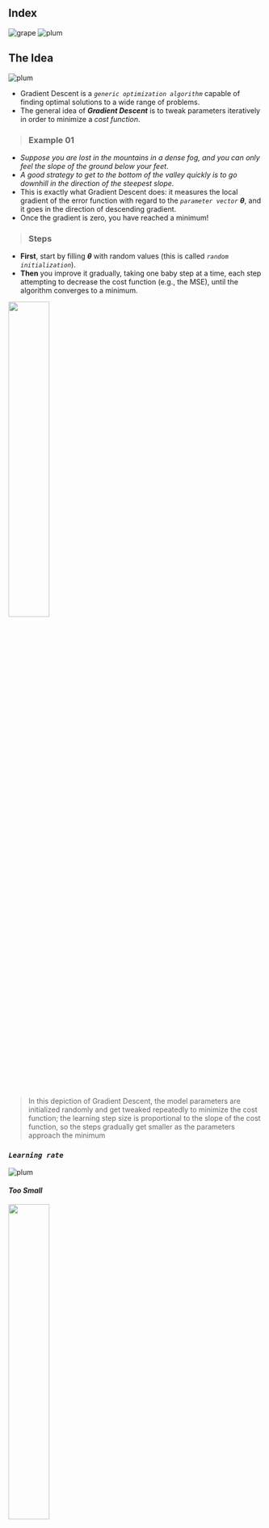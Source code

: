 ## Index
![grape](https://user-images.githubusercontent.com/12748752/126882595-d1f5449e-14bb-4ab3-809c-292caf0858a1.png)
![plum](https://user-images.githubusercontent.com/12748752/126882596-b9ba4645-7001-435e-9a3c-d4416a2543c1.png)

## The Idea
![plum](https://user-images.githubusercontent.com/12748752/126882596-b9ba4645-7001-435e-9a3c-d4416a2543c1.png)
* Gradient Descent is a _`generic optimization algorithm`_ capable of finding optimal solutions to a wide range of problems. 
* The general idea of _**Gradient Descent**_ is to tweak parameters iteratively in order to minimize a _cost function_. 

> ### Example 01
* _Suppose you are lost in the mountains in a dense fog, and you can only feel the slope of the ground below your feet_. 
* _A good strategy to get to the bottom of the valley quickly is to go downhill in the direction of the steepest slope_. 
* This is exactly what Gradient Descent does: it measures the local gradient of the error function with regard to the _`parameter vector`_ **_θ_**, and it goes in the direction of descending gradient. 
* Once the gradient is zero, you have reached a minimum!

> ### Steps
* **First**, start by filling **_θ_** with random values (this is called _`random initialization`_). 
* **Then** you improve it gradually, taking one baby step at a time, each step attempting to decrease the cost function (e.g., the MSE), until the algorithm converges to a minimum.

<img src="https://user-images.githubusercontent.com/12748752/146699335-d3b9e07e-1fe4-43d0-a805-14481610dc7e.png" width=40%/>

> In this depiction of Gradient Descent, the model parameters are initialized randomly and get tweaked repeatedly to minimize the cost function; the learning step size is proportional to the slope of the cost function, so the steps gradually get smaller as the parameters approach the minimum
### _`Learning rate`_
![plum](https://user-images.githubusercontent.com/12748752/126882596-b9ba4645-7001-435e-9a3c-d4416a2543c1.png)
#### _Too Small_
<img src="https://user-images.githubusercontent.com/12748752/146699334-39c448ea-cc58-41fc-a85e-9e9cf56d72f2.png" width=40%/>

* An important parameter in Gradient Descent is the size of the steps, determined by the _`learning rate`_ hyperparameter. 
* If the learning rate is too small, then the algorithm will have to go through many iterations to converge, which will take a long time.
* On the other hand, if the learning rate is too high, you might jump across the valley and end up on the other side, possibly even higher up than you were before. 
* This might make the algorithm diverge, with larger and larger values, failing to find a good solution.
#### _Too Large_
<img src="https://user-images.githubusercontent.com/12748752/146699332-7793518a-29dd-4fab-94b5-746f0ff232c7.png" width=40% />

### The Problem
![plum](https://user-images.githubusercontent.com/12748752/126882596-b9ba4645-7001-435e-9a3c-d4416a2543c1.png)
<img src="https://user-images.githubusercontent.com/12748752/146699336-bfff17ac-fcdf-48a5-9527-5c7ff8a89634.png" width=40%/>
* If the random initialization starts the algorithm on the left, then it will converge to a local minimum, which is not as good as the global minimum. 
* If it starts on the right, then it will take a very long time to cross the plateau. 
* And if you stop too early, you will never reach the global minimum.
### GD in Linear Regression
![plum](https://user-images.githubusercontent.com/12748752/126882596-b9ba4645-7001-435e-9a3c-d4416a2543c1.png)
* Fortunately, the MSE cost function for a Linear Regression model happens to be a convex function, which means that if you pick any two points on the curve, the line segment joining them never crosses the curve. 
* This implies that there are no local minima, just one global minimum.
* It is also a continuous function with a slope that never changes abruptly. 
* These two facts have a great consequence: Gradient Descent is guaranteed to approach arbitrarily close the global minimum (if you wait long enough and if the learning rate is not too high).

> ### When using _`Gradient Descent`_ , you should ensure that all features have a similar scale (e.g., using Scikit-Learn’s _StandardScaler_ class), or else it will take much longer to converge.
